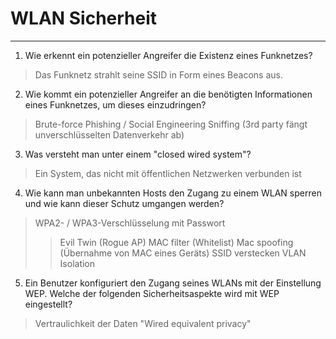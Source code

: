 # WLAN Sicherheit
___
1. Wie erkennt ein potenzieller Angreifer die Existenz eines Funknetzes?
> Das Funknetz strahlt seine SSID in Form eines Beacons aus.

2. Wie kommt ein potenzieller Angreifer an die benötigten Informationen eines Funknetzes, um dieses einzudringen?
> Brute-force
> Phishing / Social Engineering
> Sniffing (3rd party fängt unverschlüsselten Datenverkehr ab)

3. Was versteht man unter einem "closed wired system"?
> Ein System, das nicht mit öffentlichen Netzwerken verbunden ist

4. Wie kann man unbekannten Hosts den Zugang zu einem WLAN sperren und wie kann dieser Schutz umgangen werden?
> WPA2- / WPA3-Verschlüsselung mit Passwort
>> Evil Twin (Rogue AP)
> MAC filter (Whitelist)
>> Mac spoofing (Übernahme von MAC eines Geräts)
> SSID verstecken
> VLAN Isolation

5. Ein Benutzer konfiguriert den Zugang seines WLANs mit der Einstellung WEP. Welche der folgenden Sicherheitsaspekte wird mit WEP eingestellt?
> Vertraulichkeit der Daten
> "Wired equivalent privacy"
> 